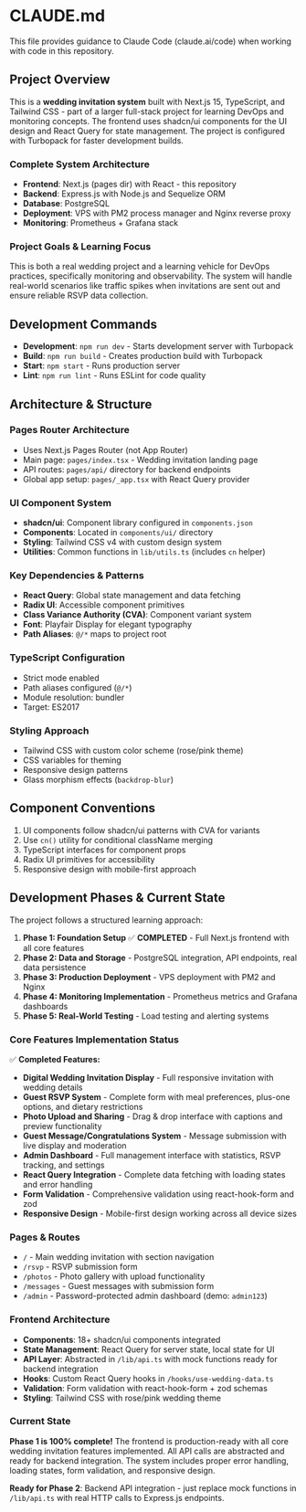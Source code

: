 # CLAUDE.md

This file provides guidance to Claude Code (claude.ai/code) when working with code in this repository.

## Project Overview

This is a **wedding invitation system** built with Next.js 15, TypeScript, and Tailwind CSS - part of a larger full-stack project for learning DevOps and monitoring concepts. The frontend uses shadcn/ui components for the UI design and React Query for state management. The project is configured with Turbopack for faster development builds.

### Complete System Architecture
- **Frontend**: Next.js (pages dir) with React - this repository
- **Backend**: Express.js with Node.js and Sequelize ORM 
- **Database**: PostgreSQL
- **Deployment**: VPS with PM2 process manager and Nginx reverse proxy
- **Monitoring**: Prometheus + Grafana stack

### Project Goals & Learning Focus
This is both a real wedding project and a learning vehicle for DevOps practices, specifically monitoring and observability. The system will handle real-world scenarios like traffic spikes when invitations are sent out and ensure reliable RSVP data collection.

## Development Commands

- **Development**: `npm run dev` - Starts development server with Turbopack
- **Build**: `npm run build` - Creates production build with Turbopack
- **Start**: `npm start` - Runs production server
- **Lint**: `npm run lint` - Runs ESLint for code quality

## Architecture & Structure

### Pages Router Architecture
- Uses Next.js Pages Router (not App Router)
- Main page: `pages/index.tsx` - Wedding invitation landing page
- API routes: `pages/api/` directory for backend endpoints
- Global app setup: `pages/_app.tsx` with React Query provider

### UI Component System
- **shadcn/ui**: Component library configured in `components.json`
- **Components**: Located in `components/ui/` directory
- **Styling**: Tailwind CSS v4 with custom design system
- **Utilities**: Common functions in `lib/utils.ts` (includes `cn` helper)

### Key Dependencies & Patterns
- **React Query**: Global state management and data fetching
- **Radix UI**: Accessible component primitives
- **Class Variance Authority (CVA)**: Component variant system
- **Font**: Playfair Display for elegant typography
- **Path Aliases**: `@/*` maps to project root

### TypeScript Configuration
- Strict mode enabled
- Path aliases configured (`@/*`)
- Module resolution: bundler
- Target: ES2017

### Styling Approach
- Tailwind CSS with custom color scheme (rose/pink theme)
- CSS variables for theming
- Responsive design patterns
- Glass morphism effects (`backdrop-blur`)

## Component Conventions

1. UI components follow shadcn/ui patterns with CVA for variants
2. Use `cn()` utility for conditional className merging
3. TypeScript interfaces for component props
4. Radix UI primitives for accessibility
5. Responsive design with mobile-first approach

## Development Phases & Current State

The project follows a structured learning approach:

1. **Phase 1: Foundation Setup** ✅ **COMPLETED** - Full Next.js frontend with all core features
2. **Phase 2: Data and Storage** - PostgreSQL integration, API endpoints, real data persistence
3. **Phase 3: Production Deployment** - VPS deployment with PM2 and Nginx
4. **Phase 4: Monitoring Implementation** - Prometheus metrics and Grafana dashboards
5. **Phase 5: Real-World Testing** - Load testing and alerting systems

### Core Features Implementation Status

✅ **Completed Features:**
- **Digital Wedding Invitation Display** - Full responsive invitation with wedding details
- **Guest RSVP System** - Complete form with meal preferences, plus-one options, and dietary restrictions
- **Photo Upload and Sharing** - Drag & drop interface with captions and preview functionality
- **Guest Message/Congratulations System** - Message submission with live display and moderation
- **Admin Dashboard** - Full management interface with statistics, RSVP tracking, and settings
- **React Query Integration** - Complete data fetching with loading states and error handling
- **Form Validation** - Comprehensive validation using react-hook-form and zod
- **Responsive Design** - Mobile-first design working across all device sizes

### Pages & Routes
- `/` - Main wedding invitation with section navigation
- `/rsvp` - RSVP submission form  
- `/photos` - Photo gallery with upload functionality
- `/messages` - Guest messages with submission form
- `/admin` - Password-protected admin dashboard (demo: `admin123`)

### Frontend Architecture
- **Components**: 18+ shadcn/ui components integrated
- **State Management**: React Query for server state, local state for UI
- **API Layer**: Abstracted in `/lib/api.ts` with mock functions ready for backend integration
- **Hooks**: Custom React Query hooks in `/hooks/use-wedding-data.ts`
- **Validation**: Form validation with react-hook-form + zod schemas
- **Styling**: Tailwind CSS with rose/pink wedding theme

### Current State
**Phase 1 is 100% complete!** The frontend is production-ready with all core wedding invitation features implemented. All API calls are abstracted and ready for backend integration. The system includes proper error handling, loading states, form validation, and responsive design.

**Ready for Phase 2**: Backend API integration - just replace mock functions in `/lib/api.ts` with real HTTP calls to Express.js endpoints.
